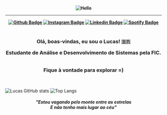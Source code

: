 <h4 align="center">
 
![Hello](https://i.imgur.com/p4vnGAN.gif)

<hr>

[![Github Badge](https://img.shields.io/badge/-Facebook-blue?style=for-the-badge&logo=Facebook&logoColor=white&link=https://github.com/Tarmiel)](https://www.facebook.com/Tarmielll/)
[![Instagram Badge](https://img.shields.io/badge/-instagram-red?style=for-the-badge&logo=instagram&logoColor=white&link=https://github.com/Tarmiel)](https://www.instagram.com/tarmielll/)
[![Linkedin Badge](https://img.shields.io/badge/-Linkedin-blue?style=for-the-badge&logo=Linkedin&logoColor=white&link=https://github.com/Tarmiel)](https://www.linkedin.com/in/tarmiel/)
[![Spotify Badge](https://img.shields.io/badge/-Spotify-3bb34b?style=for-the-badge&logo=Spotify&logoColor=161f16&link=https://github.com/Tarmiel)](https://open.spotify.com/user/Heimdallr0?fbclid=IwAR0vLf9kXegU7iZNCy3IJ1S6vb3sJ6CRRXelpW5tDOG5trSUGZ8SK4-Yjfg)
</h4>

<h3 align="center">
 </br>
Olá, boas-vindas, eu sou o Lucas! 🇧🇷
 
</br>
 
 Estudante de Análise e Desenvolvimento de Sistemas pela FIC.
 
 </br>
 Fique à vontade para explorar =)
</h3>

<br>

![Lucas GitHub stats](https://github-readme-stats.vercel.app/api?username=Tarmiel&show_icons=true&theme=dracula)
![Top Langs](https://github-readme-stats.vercel.app/api/top-langs/?username=Tarmiel&layout=compact&theme=dracula)

<h5 align="center">

_"Estou vagando pelo monte entre as estrelas </br>
E não tenho mais lugar ao céu"_

</h5>
